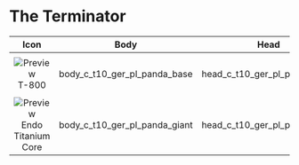 # The Terminator

| Icon | Body | Head | Arms
| :--: | :--: | :--: | :--:
| | | | | 
| ![Preview](https://upload.wikimedia.org/wikipedia/commons/a/a3/Image-not-found.png) <br>T-800 | body_c_t10_ger_pl_panda_base  | head_c_t10_ger_pl_panda_base | vm_c_t10_ger_pl_panda_base | 
| | | | | 
| ![Preview](https://upload.wikimedia.org/wikipedia/commons/a/a3/Image-not-found.png) <br>Endo Titanium Core | body_c_t10_ger_pl_panda_giant  | head_c_t10_ger_pl_panda_giant | vm_c_t10_ger_pl_panda_giant | 

